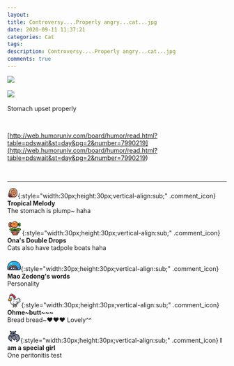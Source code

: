 ```yaml
---
layout: 
title: Controversy....Properly angry...cat...jpg
date: 2020-09-11 11:37:21
categories: Cat
tags: 
description: Controversy....Properly angry...cat...jpg
comments: true
---
```


![](https://blog.kakaocdn.net/dn/bKARmX/btqHLe3NkDN/NgOLx86CoU3N9asmTA9L0k/img.jpg)

![](https://blog.kakaocdn.net/dn/CtzAC/btqHR55Tex9/TeIpiTtjzkVd6Xiw19xJZK/img.jpg)

Stomach upset properly

​

[http://web.humoruniv.com/board/humor/read.html?table=pdswait&st=day&pg=2&number=7990219](<http://web.humoruniv.com/board/humor/read.html?table=pdswait&st=day&pg=2&number=7990219>)

​

* * *

![comment](/assets/character/snail.png){:style="width:30px;height:30px;vertical-align:sub;" .comment_icon} **Tropical Melody**  
The stomach is plump~ haha   
  
![comment](/assets/character/plant.png){:style="width:30px;height:30px;vertical-align:sub;" .comment_icon} **Ona's Double Drops**  
Cats also have tadpole boats haha   
  
![comment](/assets/character/turtle.png){:style="width:30px;height:30px;vertical-align:sub;" .comment_icon} **Mao Zedong's words**  
Personality   
  
![comment](/assets/character/chicken.png){:style="width:30px;height:30px;vertical-align:sub;" .comment_icon} **Ohme~butt~~~**  
Bread bread~♥♥♥ Lovely^^   
  
![comment](/assets/character/bat.png){:style="width:30px;height:30px;vertical-align:sub;" .comment_icon} **I am a special girl**  
One peritonitis test   
  


